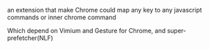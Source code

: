 an extension that make Chrome could map any key to any javascript commands or inner chrome command

Which depend on Vimium and Gesture for Chrome, and super-prefetcher(NLF)